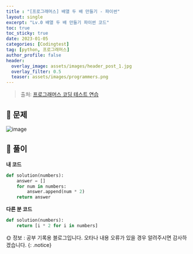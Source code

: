 ```yaml
---
title : "[프로그래머스] 배열 두 배 만들기 - 파이썬"
layout: single
excerpt: "Lv.0 배열 두 배 만들기 파이썬 코드"
toc: true
toc_sticky: true
date: 2023-01-05
categories: [Codingtest]
tag: [python, 프로그래머스]
author_profile: false
header:
  overlay_image: assets/images/header_post_1.jpg
  overlay_filter: 0.5 
  teaser: assets/images/programmers.png
---
```


> 출처: [프로그래머스 코딩 테스트 연습](https://school.programmers.co.kr/learn/challenges)  

## 🐝 문제  
![image](https://user-images.githubusercontent.com/50590124/210799784-dce47b4b-af64-426b-b4c6-339b30b003f5.png)

## 🍯 풀이  

**내 코드**  
```python
def solution(numbers):
    answer = []
    for num in numbers:
        answer.append(num * 2)
    return answer
```

**다른 분 코드**  
```python
def solution(numbers):
    return [i * 2 for i in numbers]
```

🌞 정보 : 공부 기록용 블로그입니다. 오타나 내용 오류가 있을 경우 알려주시면 감사하겠습니다.
{: .notice}

